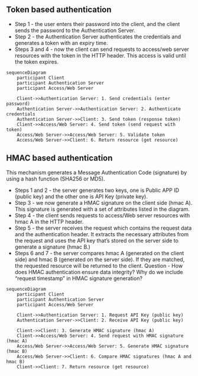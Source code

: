 ## Token based authentication

-   Step 1 - the user enters their password into the client, and the client sends the password to the Authentication Server.
-   Step 2 - the Authentication Server authenticates the credentials and generates a token with an expiry time.
-   Steps 3 and 4 - now the client can send requests to access/web server resources with the token in the HTTP header. This access is valid until the token expires.

```mermaid
sequenceDiagram
    participant Client
    participant Authentication Server
    participant Access/Web Server

    Client->>Authentication Server: 1. Send credentials (enter password)
    Authentication Server->>Authentication Server: 2. Authenticate credentials
    Authentication Server->>Client: 3. Send token (response token)
    Client->>Access/Web Server: 4. Send token (send request with token)
    Access/Web Server->>Access/Web Server: 5. Validate token
    Access/Web Server->>Client: 6. Return resource (get resource)
```

## HMAC based authentication

This mechanism generates a Message Authentication Code (signature) by using a hash function (SHA256 or MD5).

-   Steps 1 and 2 - the server generates two keys, one is Public APP ID (public key) and the other one is API Key (private key).
-   Step 3 - we now generate a HMAC signature on the client side (hmac A). This signature is generated with a set of attributes listed in the diagram.
-   Step 4 - the client sends requests to access/Web server resources with hmac A in the HTTP header.
-   Step 5 - the server receives the request which contains the request data and the authentication header. It extracts the necessary attributes from the request and uses the API key that’s stored on the server side to generate a signature (hmac B.)
-   Steps 6 and 7 - the server compares hmac A (generated on the client side) and hmac B (generated on the server side). If they are matched, the requested resource will be returned to the client.
    Question - How does HMAC authentication ensure data integrity? Why
    do we include “request timestamp” in HMAC signature generation?

```mermaid
sequenceDiagram
    participant Client
    participant Authentication Server
    participant Access/Web Server

    Client->>Authentication Server: 1. Request API Key (public key)
    Authentication Server->>Client: 2. Receive API Key (public key)

    Client->>Client: 3. Generate HMAC signature (hmac A)
    Client->>Access/Web Server: 4. Send request with HMAC signature (hmac A)
    Access/Web Server->>Access/Web Server: 5. Generate HMAC signature (hmac B)
    Access/Web Server->>Client: 6. Compare HMAC signatures (hmac A and hmac B)
    Client->>Client: 7. Return resource (get resource)
```